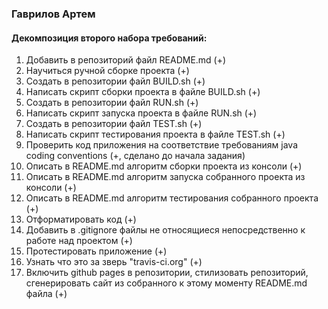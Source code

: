 ### Гаврилов Артем

#### Декомпозиция второго набора требований:

 1.	Добавить в репозиторий файл README.md (+)
 2. Научиться ручной сборке проекта (+)
 3. Создать в репозитории файл BUILD.sh (+)
 4. Написать скрипт сборки проекта в файле BUILD.sh (+)
 5. Создать в репозитории файл RUN.sh (+)
 6. Написать скрипт запуска проекта в файле RUN.sh (+)
 7. Создать в репозитории файл TEST.sh (+)
 8. Написать скрипт тестирования проекта в файле TEST.sh (+)
 9. Проверить код приложения на соответствие требованиям java coding conventions (+, сделано до начала задания)
 10. Описать в README.md алгоритм сборки проекта из консоли (+)
 11. Описать в README.md алгоритм запуска собранного проекта из консоли (+)
 12. Описать в README.md алгоритм тестирования собранного проекта (+)
 13. Отформатировать код (+)
 14. Добавить в .gitignore файлы не относящиеся непосредственно к работе над проектом (+)
 15. Протестировать приложение (+)
 16. Узнать что это за зверь "travis-ci.org" (+)
 17. Включить github pages в репозитории, стилизовать репозиторий, сгенерировать сайт из собранного к этому моменту README.md файла (+)
